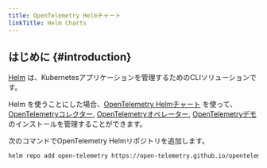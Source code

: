 ```yaml
---
title: OpenTelemetry Helmチャート
linkTitle: Helm Charts
---
```


## はじめに {#introduction}

[Helm](https://helm.sh/) は、Kubernetesアプリケーションを管理するためのCLIソリューションです。

Helm を使うことにした場合、[OpenTelemetry Helmチャート](https://github.com/open-telemetry/opentelemetry-helm-charts) を使って、[OpenTelemetryコレクター](/docs/collector), [OpenTelemetryオペレーター](/docs/platforms/kubernetes/operator), [OpenTelemetryデモ](/docs/demo) のインストールを管理することができます。

次のコマンドでOpenTelemetry Helmリポジトリを追加します。

```sh
helm repo add open-telemetry https://open-telemetry.github.io/opentelemetry-helm-charts
```
